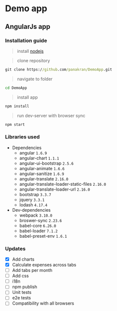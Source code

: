 # Demo app

## AngularJs app

### Installation guide

> install [nodejs](https://nodejs.org/en/)

> clone repository

```cmd
git clone https://github.com/panakran/DemoApp.git
```

> navigate to folder

```cmd
cd DemoApp
```

> install app

```cmd
npm install
```

> run dev-server with browser sync

```cmd
npm start
```

### Libraries used

+ Dependencies
    - angular `1.6.9`
    - angular-chart `1.1.1`
    - angular-ui-bootstrap `2.5.6`
    - angular-animate `1.6.6`
    - angular-sanitize `1.6.9`
    - angular-translate `2.16.0`
    - angular-translate-loader-static-files `2.16.0`
    - angular-translate-loader-url `2.16.0`
    - bootstrap `3.3.7`
    - jquery `3.3.1`
    - lodash `4.17.4`
+ Dev-dependencies
    - webpack `3.10.0`
    - broswer-sync `2.23.6`
    - babel-core `6.26.0`
    - babel-loader `7.1.2`
    - babel-preset-env `1.6.1`

### Updates

- [x] Add charts
- [x] Calculate expenses across tabs
- [ ] Add tabs per month
- [ ] Add css
- [ ] i18n
- [ ] npm publish
- [ ] Unit tests
- [ ] e2e tests
- [ ] Compatibility with all browsers

